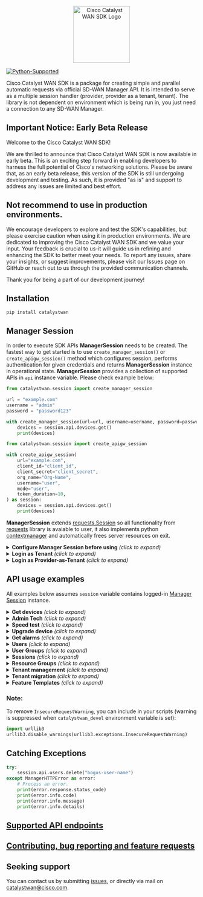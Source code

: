 <p align="center">
  <a href="#"><img src="docs/images/catalystwan.svg" alt="Cisco Catalyst WAN SDK Logo" style="height:150px" />
</p>

[![Python-Supported](https://img.shields.io/static/v1?label=Python&logo=Python&color=3776AB&message=3.8%20|%203.9%20|%203.10%20|%203.11%20|%203.12)](https://www.python.org/)

Cisco Catalyst WAN SDK is a package for creating simple and parallel automatic requests via official SD-WAN Manager API. It is intended to serve as a multiple session handler (provider, provider as a tenant, tenant). The library is not dependent on environment which is being run in, you just need a connection to any SD-WAN Manager.

## Important Notice: Early Beta Release

Welcome to the Cisco Catalyst WAN SDK!

We are thrilled to announce that Cisco Catalyst WAN SDK is now available in early beta. This is an exciting step forward in enabling developers to harness the full potential of Cisco's networking solutions.  Please be aware that, as an early beta release, this version of the SDK is still undergoing development and testing. As such, it is provided "as is" and support to address any issues are limited and best effort.

## Not recommend to use in production environments.
We encourage developers to explore and test the SDK's capabilities, but please exercise caution when using it in production environments.  We are dedicated to improving the Cisco Catalyst WAN SDK and we value your input. Your feedback is crucial to us-it will guide us in refining and enhancing the SDK to better meet your needs.
To report any issues, share your insights, or suggest improvements, please visit our Issues page on GitHub or reach out to us through the provided communication channels.

Thank you for being a part of our development journey!

## Installation
```console
pip install catalystwan
```

## Manager Session
In order to execute SDK APIs **ManagerSession** needs to be created. The fastest way to get started is to use `create_manager_session()` or `create_apigw_session()` method which configures session, performs authentication for given credentials and returns **ManagerSession** instance in operational state. **ManagerSession** provides a collection of supported APIs in `api` instance variable.
Please check example below:

```python
from catalystwan.session import create_manager_session

url = "example.com"
username = "admin"
password = "password123"

with create_manager_session(url=url, username=username, password=password) as session:
    devices = session.api.devices.get()
    print(devices)
```

```python
from catalystwan.session import create_apigw_session

with create_apigw_session(
    url="example.com",
    client_id="client_id",
    client_secret="client_secret",
    org_name="Org-Name",
    username="user",
    mode="user",
    token_duration=10,
) as session:
    devices = session.api.devices.get()
    print(devices)
```

**ManagerSession** extends [requests.Session](https://requests.readthedocs.io/en/latest/user/advanced/#session-objects) so all functionality from [requests](https://requests.readthedocs.io/en/latest/) library is avaiable to user, it also implements python [contextmanager](https://docs.python.org/3.8/library/contextlib.html#contextlib.contextmanager) and automatically frees server resources on exit.

<details>
    <summary> <b>Configure Manager Session before using</b> <i>(click to expand)</i></summary>

It is possible to configure **ManagerSession** prior sending any request.

```python
from catalystwan.session import ManagerSession
from catalystwan.vmanage_auth import vManageAuth

url = "example.com"
username = "admin"
password = "password123"

# configure session using constructor - nothing will be sent to target server yet
auth = vManageAuth(username, password)
session = ManagerSession(url=url, auth=auth)
# login and send requests
session.login()
session.get("/dataservice/device")
session.close()
```
When interacting with the SDWAN Manager API without using a context manager, it's important 
to manually execute the `close()` method to release the user session resource.
Ensure that the `close()` method is called after you have finished using the session to maintain optimal resource management and avoid potential errors.

</details>

<details>
    <summary> <b>Login as Tenant</b> <i>(click to expand)</i></summary>

Tenant domain needs to be provided in url together with Tenant credentials.

```python
from catalystwan.session import create_manager_session

url = "tenant.example.com"
username = "tenant_user"
password = "password123"

with create_manager_session(url=url, username=username, password=password) as session:
    print(session.session_type)
```

</details>

<details>
    <summary> <b>Login as Provider-as-Tenant</b> <i>(click to expand)</i></summary>

Tenant `subdomain` needs to be provided as additional argument together with Provider credentials.

```python
from catalystwan.session import create_manager_session

url = "example.com"
username = "provider"
password = "password123"
subdomain = "tenant.example.com"

with create_manager_session(url=url, username=username, password=password, subdomain=subdomain) as session:
    print(session.session_type)
```

</details>



## API usage examples
All examples below assumes `session` variable contains logged-in [Manager Session](#Manager-Session) instance.

<details>
    <summary> <b>Get devices</b> <i>(click to expand)</i></summary>

```python
devices = session.api.devices.get()
```

</details>

<details>
    <summary> <b>Admin Tech</b> <i>(click to expand)</i></summary>

```Python
admin_tech_file = session.api.admin_tech.generate("172.16.255.11")
session.api.admin_tech.download(admin_tech_file)
session.api.admin_tech.delete(admin_tech_file)
```
</details>

<details>
    <summary> <b>Speed test</b> <i>(click to expand)</i></summary>

```python
devices = session.api.devices.get()
speedtest = session.api.speedtest.speedtest(devices[0], devices[1])
```

</details>

<details>
    <summary> <b>Upgrade device</b> <i>(click to expand)</i></summary>

```python
# Prepare devices list
controllers = session.endpoints.configuration_device_inventory.get_device_details('controllers')
vsmarts = controllers.filter(personality=Personality.VSMART)
image = "viptela-20.7.2-x86_64.tar.gz"

# Upload image
session.api.repository.upload_image(image)

# Install software

install_task = session.api.software.install(devices=vsmarts, image=image)

# Check action status
install_task.wait_for_completed()
```

</details>

<details>
    <summary> <b>Get alarms</b> <i>(click to expand)</i></summary>
To get all alarms:

```python
alarms = session.api.alarms.get()
```

To get all not viewed alarms:

```python
not_viewed_alarms = session.api.alarms.get().filter(viewed=False)
```

To get all alarms from past `n` hours:

```python
n = 24
alarms_from_n_hours = session.api.alarms.get(from_time=n)
```

To get all critical alarms from past `n` hours:

```python
from catalystwan.utils.alarm_status import Severity
n = 48
critical_alarms = session.api.alarms.get(from_time=n).filter(severity=Severity.CRITICAL)
```

</details>

<details>
    <summary> <b>Users</b> <i>(click to expand)</i></summary>

```python
# Get all users
session.api.users.get()

# Create user
from catalystwan.endpoints.administration_user_and_group import User
new_user = User(username="new_user", password="new_user", group=["netadmin"], description="new user")
session.api.users.create(new_user)

# Update user data
new_user_update = UserUpdateRequest(username="new_user", group=["netadmin", "netops"], locale="en_US", description="updated-new_user-description")
session.api.users.update(new_user_update)

# Update user password
session.api.users.update_password("new_user", "n3W-P4s$w0rd")

# Reset user
session.api.users.reset("new_user")

# Delete user
session.api.users.delete("new_user")

# Get current user authentication type and role
session.api.users.get_auth_type()
session.api.users.get_role()
```

</details>

<details>
    <summary> <b>User Groups</b> <i>(click to expand)</i></summary>

```python
# Get all user groups
session.api.user_groups.get()

# Create user group
group = UserGroup("new_user_group", [])
group.enable_read({"Audit Log", "Alarms"})
group.enable_read_and_write({"Device Inventory"})
session.api.user_groups.create(group)

# Update user group
group.disable({"Alarms"})
session.api.user_groups.update(group)

# Delete user group
session.api.user_groups.delete(group.group_name)
```

</details>

</details>

<details>
    <summary> <b>Sessions</b> <i>(click to expand)</i></summary>

```python
# Get all active sessions
active_sessions = session.api.sessions.get()

# Invalidate sessions for given user
new_user_sessions = active_sessions.filter(raw_username="new_user")
session.api.sessions.invalidate(new_user_sessions)
```

</details>

<details>
    <summary> <b>Resource Groups</b> <i>(click to expand)</i></summary>

```python
# get resource groups
session.api.resource_groups.get()

# create resource group
new_resource_group = ResourceGroup(
    name="new_resource_group",
    desc="Custom Resource Group #1",
    siteIds=[]
)
session.api.resource_groups.create(new_resource_group)

# update resource group
resource_group = session.api.resource_groups.get().filter(name="new_resource_group").single_or_default()
updated_resource_group = ResourceGroupUpdateRequest(
    id=resource_group.id,
    name=resource_group.name,
    desc="Custom Resource Group #1 with updated description and site ids",
    siteIds=[200]
)

# switch to resource group view
session.api.resource_groups.switch("new_resource_group")

# delete resource group
session.api.resource_groups.delete(resource_group.id)
```

</details>

<details>
    <summary> <b>Tenant management</b> <i>(click to expand)</i></summary>

```python
api = session.api.tenant_management
# create tenants
tenants = [
    Tenant(
        name="tenant1",
        org_name="CiscoDevNet",
        subdomain="alpha.bravo.net",
        desc="This is tenant for unit tests",
        edge_connector_enable=True,
        edge_connector_system_ip="172.16.255.81",
        edge_connector_tunnel_interface_name="GigabitEthernet1",
        wan_edge_forecast=1,
    )
]
create_task = api.create(tenants)
create_task.wait_for_completed()
# list all tenants
tenants_data = api.get_all()
# pick tenant from list by name
tenant = tenants_data.filter(name="tenant1").single_or_default()
# get selected tenant id
tenant_id = tenant.tenant_id
# get vsession id of selected tenant
vsessionid = api.vsession_id(tenant_id)
# delete tenant by ids
delete_task = api.delete([tenant_id])
delete_task.wait_for_completed()
# others
api.get_hosting_capacity_on_vsmarts()
api.get_statuses()
api.get_vsmart_mapping()
```
</details>

<details>
    <summary> <b>Tenant migration</b> <i>(click to expand)</i></summary>

```python
from pathlib import Path
from catalystwan.session import create_manager_session
from catalystwan.models.tenant import TenantExport
from catalystwan.workflows.tenant_migration import migration_workflow

tenant = TenantExport(
    name="mango",
    desc="Mango tenant description",
    org_name="Provider Org-Mango Inc",
    subdomain="mango.fruits.com",
    wan_edge_forecast=100,
    migration_key="MangoTenantMigrationKey",   # only for SDWAN Manager >= 20.13
    is_destination_overlay_mt=True,            # only for SDWAN Manager >= 20.13
)

with create_manager_session(url="10.0.1.15", username="st-admin", password="") as origin_session, \
     create_manager_session(url="10.9.0.16", username="mt-provider-admin", password="") as target_session:
    migration_workflow(
        origin_session=origin_session,
        target_session=target_session,
        workdir=Path("workdir"),
        tenant=tenant,
        validator="10.9.12.26"
    )
```

`migration_workflow` performs multi-step migration procedure according to [Migrate Single-Tenant Cisco SD-WAN Overlay to Multitenant Cisco SD-WAN Deployment](https://www.cisco.com/c/en/us/td/docs/routers/sdwan/configuration/system-interface/vedge-20-x/systems-interfaces-book/sdwan-multitenancy.html#concept_sjj_jmm_z4b)


Since 20.13 also MT to ST is supported (just provide suitable origin/target sessions, and `is_destination_overlay_mt` parameter)


Each step of the `migration_workflow` procedure can be executed independently using api methods: `export_tenant`, `download`, `import_tenant`, `store_token`, `migrate_network`

```python
origin_api = origin_session.api.tenant_migration_api
target_api = target_session.api.tenant_migration_api
tenant_file = Path("~/tenant.tar.gz")
token_file = Path("~/tenant-token.txt")
# export
export_task = origin_api.export_tenant(tenant=tenant)
remote_filename = export_task.wait_for_file()
# download
origin_api.download(export_path, remote_filename)
# import
import_task = target_api.import_tenant(export_path, tenant.migration_key)
import_task.wait_for_completed()
# get token
migration_id = import_task.import_info.migration_token_query_params.migration_id
target_api.store_token(migration_id, token_path)
# migrate network
migrate_task = origin_api.migrate_network(token_path)
migrate_task.wait_for_completed()
```
</details>

<details>
    <summary> <b>Feature Templates</b> <i>(click to expand)</i></summary>

```python
from catalystwan.api.templates.models.omp_vsmart_model import OMPvSmart

omp_vsmart = OMPvSmart(
    name="my_first_template",
    description="NA",
    device_models=["vsmart"]

)

session.api.templates.create(omp_vsmart)
```

More details about how to use and how to add new: [Feature Templates README.md](https://github.com/cisco-open/cisco-catalyst-wan-sdk/blob/main/catalystwan/api/templates/README.md)
</details>

### Note:
To remove `InsecureRequestWarning`, you can include in your scripts (warning is suppressed when `catalystwan_devel` environment variable is set):
```Python
import urllib3
urllib3.disable_warnings(urllib3.exceptions.InsecureRequestWarning)
```

## Catching Exceptions
```python
try:
    session.api.users.delete("bogus-user-name")
except ManagerHTTPError as error:
    # Process an error.
    print(error.response.status_code)
    print(error.info.code)
    print(error.info.message)
    print(error.info.details)

```

## [Supported API endpoints](https://github.com/cisco-open/cisco-catalyst-wan-sdk/blob/main/ENDPOINTS.md)

## [Contributing, bug reporting and feature requests](https://github.com/cisco-open/cisco-catalyst-wan-sdk/blob/main/CONTRIBUTING.md)

## Seeking support

You can contact us by submitting [issues](https://github.com/cisco-open/cisco-catalyst-wan-sdk/issues), or directly via mail on catalystwan@cisco.com.
